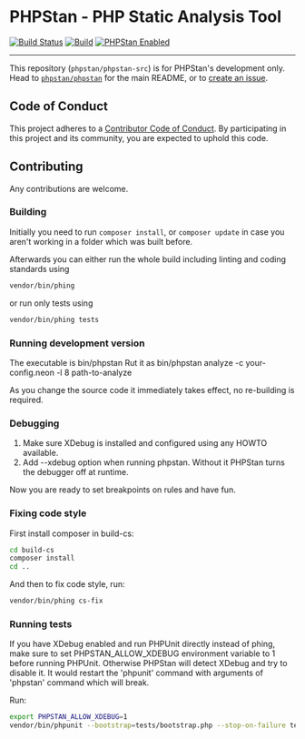 # PHPStan - PHP Static Analysis Tool

[![Build Status](https://travis-ci.com/phpstan/phpstan-src.svg?branch=master)](https://travis-ci.com/phpstan/phpstan-src)
[![Build](https://github.com/phpstan/phpstan-src/workflows/Build/badge.svg)](https://github.com/phpstan/phpstan-src/actions)
[![PHPStan Enabled](https://img.shields.io/badge/PHPStan-enabled-brightgreen.svg?style=flat)](https://github.com/phpstan/phpstan)

---

This repository (`phpstan/phpstan-src`) is for PHPStan's development only. Head to [`phpstan/phpstan`](https://github.com/phpstan/phpstan) for the main README, or to [create an issue](https://github.com/phpstan/phpstan/issues/new/choose). 

## Code of Conduct

This project adheres to a [Contributor Code of Conduct](https://github.com/phpstan/phpstan/blob/master/CODE_OF_CONDUCT.md).
By participating in this project and its community, you are expected to uphold this code.

## Contributing

Any contributions are welcome.

### Building

Initially you need to run `composer install`, or `composer update` in case you aren't working in a folder which was built before.

Afterwards you can either run the whole build including linting and coding standards using

```bash
vendor/bin/phing
```

or run only tests using

```bash
vendor/bin/phing tests
```

### Running development version

The executable is bin/phpstan
Rut it as
bin/phpstan analyze -c your-config.neon -l 8 path-to-analyze

As you change the source code it immediately takes effect, no re-building is required.


### Debugging

1. Make sure XDebug is installed and configured using any HOWTO available.
2. Add --xdebug option when running phpstan. Without it PHPStan turns the debugger off at runtime.

Now you are ready to set breakpoints on rules and have fun.


### Fixing code style

First install composer in build-cs:

```bash
cd build-cs
composer install
cd ..
```

And then to fix code style, run:

```bash
vendor/bin/phing cs-fix
```


### Running tests

If you have XDebug enabled and run PHPUnit directly instead of phing, make sure to set PHPSTAN_ALLOW_XDEBUG environment variable to 1 before running PHPUnit. Otherwise PHPStan will detect XDebug and try to disable it. It would restart the 'phpunit' command with arguments of 'phpstan' command which will break.

Run:
```bash
export PHPSTAN_ALLOW_XDEBUG=1
vendor/bin/phpunit --bootstrap=tests/bootstrap.php --stop-on-failure tests
```
